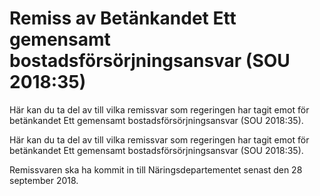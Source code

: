 # Remiss av Betänkandet Ett gemensamt bostadsförsörjningsansvar (SOU 2018:35)

Här kan du ta del av till vilka remissvar som regeringen har tagit emot för betänkandet Ett gemensamt bostadsförsörjningsansvar (SOU 2018:35).

Här kan du ta del av till vilka remissvar som regeringen har tagit emot för betänkandet Ett gemensamt bostadsförsörjningsansvar (SOU 2018:35).

Remissvaren ska ha kommit in till Näringsdepartementet senast den 28 september 2018.
